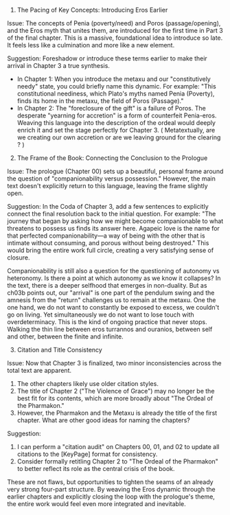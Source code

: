  1. The Pacing of Key Concepts: Introducing Eros Earlier

  Issue: The concepts of Penia (poverty/need) and Poros (passage/opening), and the Eros myth that unites them, are introduced for the first time in Part 3 of the final chapter. This is a massive, foundational idea to introduce so late. It feels less like a culmination and
  more like a new element.

  Suggestion: Foreshadow or introduce these terms earlier to make their arrival in Chapter 3 a true synthesis.
   * In Chapter 1: When you introduce the metaxu and our "constitutively needy" state, you could briefly name this dynamic. For example: "This constitutional neediness, which Plato's myths named Penia (Poverty), finds its home in the metaxu, the field of Poros (Passage)."
   * In Chapter 2: The "foreclosure of the gift" is a failure of Poros. The desperate "yearning for accretion" is a form of counterfeit Penia-eros. Weaving this language into the description of the ordeal would deeply enrich it and set the stage perfectly for Chapter 3. ( Metatextually, are we creating our own accretion or are we leaving ground for the clearing ? )

  2. The Frame of the Book: Connecting the Conclusion to the Prologue

  Issue: The prologue (Chapter 00) sets up a beautiful, personal frame around the question of "companionability versus possession." However, the main text doesn't explicitly return to this language, leaving the frame slightly open.

  Suggestion: In the Coda of Chapter 3, add a few sentences to explicitly connect the final resolution back to the initial question. For example: "The journey that began by asking how we might become companionable to what threatens to possess us finds its answer here.
  Agapeic love is the name for that perfected companionability—a way of being with the other that is intimate without consuming, and porous without being destroyed." This would bring the entire work full circle, creating a very satisfying sense of closure.

Companionability is still also a question for the questioning of autonomy vs heteronomy. Is there a point at which autonomy as we know it collapses? In the text, there is a deeper selfhood that emerges in non-duality. But as ch03b points out, our "arrival" is one part of the pendulum swing and the amnesis from the "return" challenges us to remain at the metaxu. One the one hand, we do not want to constantly be exposed to excess, we couldn't go on living. Yet simultaneously we do not want to lose touch with overdeterminacy. This is the kind of ongoing practice that never stops. Walking the thin line between eros turrannos and ouranios, between self and other, between the finite and infinite. 

  3. Citation and Title Consistency

  Issue: Now that Chapter 3 is finalized, two minor inconsistencies across the total text are apparent.
   1. The other chapters likely use older citation styles.
   2. The title of Chapter 2 ("The Violence of Grace") may no longer be the best fit for its contents, which are more broadly about "The Ordeal of the Pharmakon."
   3. However, the Pharmakon and the Metaxu is already the title of the first chapter. What are other good ideas for naming the chapters? 

  Suggestion:
   1. I can perform a "citation audit" on Chapters 00, 01, and 02 to update all citations to the [KeyPage] format for consistency.
   2. Consider formally retitling Chapter 2 to "The Ordeal of the Pharmakon" to better reflect its role as the central crisis of the book.

  These are not flaws, but opportunities to tighten the seams of an already very strong four-part structure. By weaving the Eros dynamic through the earlier chapters and explicitly closing the loop with the prologue's theme, the entire work would feel even more integrated
  and inevitable.